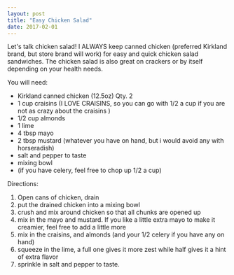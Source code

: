 ```yaml
---
layout: post
title: "Easy Chicken Salad"
date: 2017-02-01
---
```


Let's talk chicken salad! I ALWAYS keep canned chicken (preferred Kirkland brand, but store brand will work) for easy and quick chicken salad sandwiches. The chicken salad is also great on crackers or by itself depending on your health needs.

You will need:
<ul>
 	<li>Kirkland canned chicken (12.5oz) Qty. 2</li>
 	<li>1 cup craisins (I LOVE CRAISINS, so you can go with 1/2 a cup if you are not as crazy about the craisins )</li>
 	<li>1/2 cup almonds</li>
 	<li>1 lime</li>
 	<li>4 tbsp mayo</li>
 	<li>2 tbsp mustard (whatever you have on hand, but i would avoid any with horseradish)</li>
 	<li>salt and pepper to taste</li>
 	<li>mixing bowl</li>
 	<li>(if you have celery, feel free to chop up 1/2 a cup)</li>
</ul>
Directions:
<ol>
 	<li>Open cans of chicken, drain</li>
 	<li>put the drained chicken into a mixing bowl</li>
 	<li>crush and mix around chicken so that all chunks are opened up</li>
 	<li>mix in the mayo and mustard. If you like a little extra mayo to make it creamier, feel free to add a little more</li>
 	<li>mix in the craisins, and almonds (and your 1/2 celery if you have any on hand)</li>
 	<li>squeeze in the lime, a full one gives it more zest while half gives it a hint of extra flavor</li>
 	<li>sprinkle in salt and pepper to taste.</li>
</ol>
